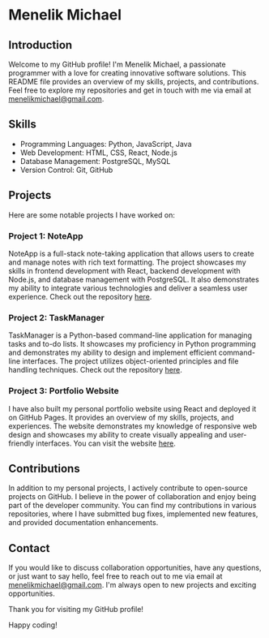 # Menelik Michael

## Introduction

Welcome to my GitHub profile! I'm Menelik Michael, a passionate programmer with a love for creating innovative software solutions. This README file provides an overview of my skills, projects, and contributions. Feel free to explore my repositories and get in touch with me via email at menelikmichael@gmail.com.

## Skills

- Programming Languages: Python, JavaScript, Java
- Web Development: HTML, CSS, React, Node.js
- Database Management: PostgreSQL, MySQL
- Version Control: Git, GitHub

## Projects

Here are some notable projects I have worked on:

### Project 1: NoteApp

NoteApp is a full-stack note-taking application that allows users to create and manage notes with rich text formatting. The project showcases my skills in frontend development with React, backend development with Node.js, and database management with PostgreSQL. It also demonstrates my ability to integrate various technologies and deliver a seamless user experience. Check out the repository [here](link-to-repo).

### Project 2: TaskManager

TaskManager is a Python-based command-line application for managing tasks and to-do lists. It showcases my proficiency in Python programming and demonstrates my ability to design and implement efficient command-line interfaces. The project utilizes object-oriented principles and file handling techniques. Check out the repository [here](link-to-repo).

### Project 3: Portfolio Website

I have also built my personal portfolio website using React and deployed it on GitHub Pages. It provides an overview of my skills, projects, and experiences. The website demonstrates my knowledge of responsive web design and showcases my ability to create visually appealing and user-friendly interfaces. You can visit the website [here](portfolio-website-link).

## Contributions

In addition to my personal projects, I actively contribute to open-source projects on GitHub. I believe in the power of collaboration and enjoy being part of the developer community. You can find my contributions in various repositories, where I have submitted bug fixes, implemented new features, and provided documentation enhancements.

## Contact

If you would like to discuss collaboration opportunities, have any questions, or just want to say hello, feel free to reach out to me via email at menelikmichael@gmail.com. I'm always open to new projects and exciting opportunities.

Thank you for visiting my GitHub profile!

Happy coding!
